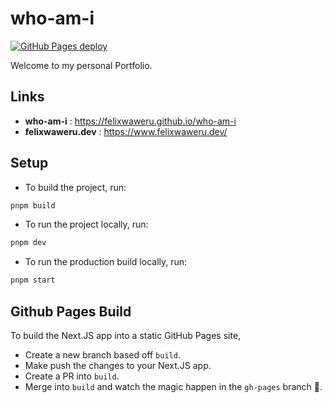 # who-am-i

[![GitHub Pages deploy](https://github.com/FelixWaweru/who-am-i/actions/workflows/gh-pages-build.yml/badge.svg)](https://github.com/FelixWaweru/who-am-i/actions/workflows/gh-pages-build.yml)

Welcome to my personal Portfolio.

## Links
- **who-am-i** : https://felixwaweru.github.io/who-am-i
- **felixwaweru.dev** : https://www.felixwaweru.dev/

## Setup
- To build the project, run:
``` bash
pnpm build
```

- To run the project locally, run:
``` bash
pnpm dev
```

- To run the production build locally, run:
``` bash
pnpm start
```

## Github Pages Build
To build the Next.JS app into a static GitHub Pages site, 
- Create a new branch based off `build`.
- Make push the changes to your Next.JS app.
- Create a PR into `build`.
- Merge into `build` and watch the magic happen in the `gh-pages` branch 🚀.